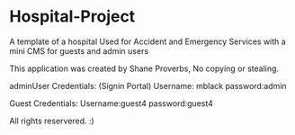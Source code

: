 # Hospital-Project
A template of a hospital Used for Accident and Emergency Services with a mini CMS for guests and admin users

This application was created by Shane Proverbs,
No copying or stealing.

adminUser Credentials:
(Signin Portal)
Username: mblack
password:admin

Guest Credentials:
Username:guest4
password:guest4


All rights reservered. :)
